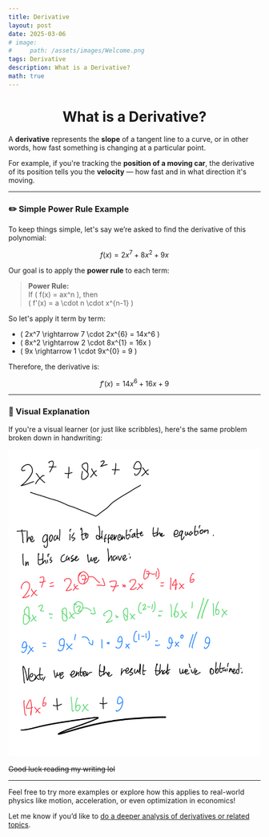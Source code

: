 ```yaml
---
title: Derivative
layout: post
date: 2025-03-06
# image:
#     path: /assets/images/Welcome.png
tags: Derivative
description: What is a Derivative?
math: true
---
```


<h1 align="center">What is a Derivative?</h1>

A **derivative** represents the **slope** of a tangent line to a curve, or in other words, how fast something is changing at a particular point.

For example, if you're tracking the **position of a moving car**, the derivative of its position tells you the **velocity** — how fast and in what direction it's moving.

---

### ✏️ Simple Power Rule Example

To keep things simple, let's say we’re asked to find the derivative of this polynomial:

$$
f(x) = 2x^7 + 8x^2 + 9x
$$

Our goal is to apply the **power rule** to each term:

> **Power Rule:**  
> If \( f(x) = ax^n \), then  
> \( f'(x) = a \cdot n \cdot x^{n-1} \)

So let's apply it term by term:

- \( 2x^7 \rightarrow 7 \cdot 2x^{6} = 14x^6 \)
- \( 8x^2 \rightarrow 2 \cdot 8x^{1} = 16x \)
- \( 9x \rightarrow 1 \cdot 9x^{0} = 9 \)

Therefore, the derivative is:

$$
f'(x) = 14x^6 + 16x + 9
$$

---

### 📝 Visual Explanation

If you're a visual learner (or just like scribbles), here's the same problem broken down in handwriting:

![](/assets/derivative/2x⁷+8x²+9x.png)

~~Good luck reading my writing lol~~

---

Feel free to try more examples or explore how this applies to real-world physics like motion, acceleration, or even optimization in economics!

Let me know if you’d like to [do a deeper analysis of derivatives or related topics](dr).

